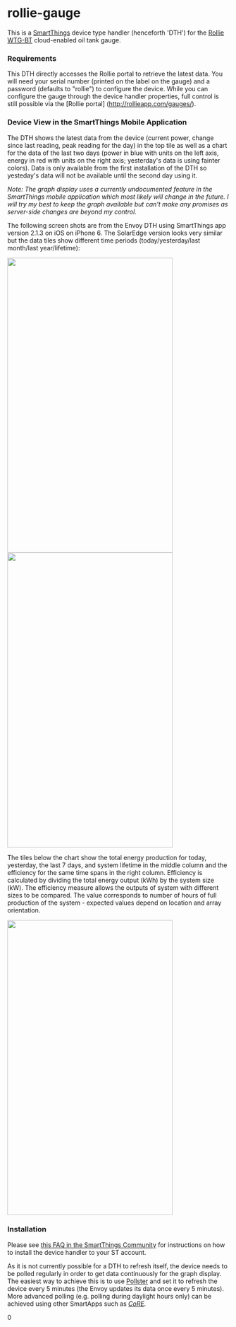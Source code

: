 # rollie-gauge
This is a [SmartThings](http://smartthings.com) device type handler (henceforth 'DTH') for the [Rollie WTG-BT](http://fuelminder.biz/rollie%20systems/wtg1%20remote%20tank%20gauge.html) cloud-enabled oil tank gauge. 

### Requirements
This DTH directly accesses the Rollie portal to retrieve the latest data.  You will need your serial number (printed on the label on the gauge) and a password (defaults to "rollie") to configure the device.  While you can configure the gauge through the device handler properties, full control is still possible via the [Rollie portal] (http://rollieapp.com/gauges/).

### Device View in the SmartThings Mobile Application
The DTH shows the latest data from the device (current power, change since last reading, peak reading for the day) in the top tile as well as a chart for the data of the last two days (power in blue with units on the left axis, energy in red with units on the right axis; yesterday's data is using fainter colors). Data is only available from the first installation of the DTH so yesteday's data will not be available until the second day using it.

*Note: The graph display uses a currently undocumented feature in the SmartThings mobile application which most likely will change in the future. I will try my best to keep the graph available but can't make any promises as server-side changes are beyond my control.*

The following screen shots are from the Envoy DTH using SmartThings app version 2.1.3 on iOS on iPhone 6. The SolarEdge version looks very similar but the data tiles show different time periods (today/yesterday/last month/last year/lifetime):

<img src="https://raw.githubusercontent.com/ahndee/Envoy-ST/master/devicetypes/aamann/enlighten-envoy-local.src/docs/IMG_2527.jpg" width="375px" height="667px" />
<img src="https://raw.githubusercontent.com/ahndee/Envoy-ST/master/devicetypes/aamann/enlighten-envoy-local.src/docs/IMG_2528.jpg" width="375px" height="667px" />

The tiles below the chart show the total energy production for today, yesterday, the last 7 days, and system lifetime in the middle column and the efficiency for the same time spans in the right column. Efficiency is calculated by dividing the total energy output (kWh) by the system size (kW). The efficiency measure allows the outputs of system with different sizes to be compared. The value corresponds to number of hours of full production of the system - expected values depend on location and array orientation.

<img src="https://raw.githubusercontent.com/ahndee/Envoy-ST/master/devicetypes/aamann/enlighten-envoy-local.src/docs/IMG_2529.jpg" width="375px" height="667px" />

### Installation
Please see [this FAQ in the SmartThings Community](https://community.smartthings.com/t/faq-an-overview-of-using-custom-code-in-smartthings/16772) for instructions on how to install the device handler to your ST account.

As it is not currently possible for a DTH to refresh itself, the device needs to be polled regularly in order to get data continuously for the graph display. The easiest way to achieve this is to use [Pollster](https://community.smartthings.com/t/pollster-a-smartthings-polling-daemon/3447) and set it to refresh the device every 5 minutes (the Envoy updates its data once every 5 minutes). More advanced polling (e.g. polling during daylight hours only) can be achieved using other SmartApps such as [*CoRE*](https://community.smartthings.com/t/release-candidate-core-communitys-own-rule-engine/57972).

0
